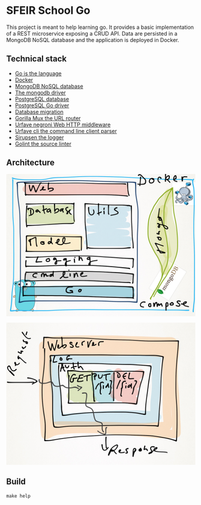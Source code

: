 # SFEIR School Go

This project is meant to help learning go. It provides a basic implementation of a REST microservice exposing a CRUD API.
Data are persisted in a MongoDB NoSQL database and the application is deployed in Docker.

## Technical stack

* [Go is the language](https://golang.org)
* [Docker](https://www.docker.com)
* [MongoDB NoSQL database](https://www.mongodb.com)
* [The mongodb driver](https://go.mongodb.org/mongo-driver)
* [PostgreSQL database](https://www.postgresql.org)
* [PostgreSQL Go driver](https://github.com/lib/pq)
* [Database migration](https://github.com/golang-migrate/migrate)
* [Gorilla Mux the URL router](https://github.com/gorilla/mux)
* [Urfave negroni Web HTTP middleware](https://github.com/urfave/negroni)
* [Urfave cli the command line client parser](https://github.com/urfave/cli/v2)
* [Sirupsen the logger](https://github.com/sirupsen/logrus)
* [Golint the source linter](https://github.com/golang/lint)

## Architecture

![main architecture](docs/img/main_architecture.png "Main architecture")

![web architecture](docs/img/web_architecture.png "Web architecture")

## Build

```shell
make help
```
